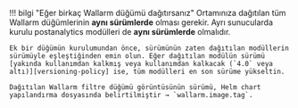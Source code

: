 !!! bilgi "Eğer birkaç Wallarm düğümü dağıtırsanız"
    Ortamınıza dağıtılan tüm Wallarm düğümlerinin **aynı sürümlerde** olması gerekir. Ayrı sunucularda kurulu postanalytics modülleri de **aynı sürümlerde** olmalıdır.

    Ek bir düğümün kurulumundan önce, sürümünün zaten dağıtılan modüllerin sürümüyle eşleştiğinden emin olun. Eğer dağıtılan modülün sürümü [yakında kullanımdan kalkmış veya kullanımdan kalkacak (`4.0` veya altı)][versioning-policy] ise, tüm modülleri en son sürüme yükseltin.

    Dağıtılan Wallarm filtre düğümü görüntüsünün sürümü, Helm chart yapılandırma dosyasında belirtilmiştir → `wallarm.image.tag`.